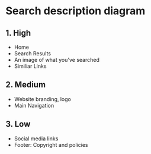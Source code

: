 # Search description diagram

## 1. High

- Home
- Search Results
- An image of what you've searched 
- Similiar Links

## 2. Medium

- Website branding, logo
- Main Navigation

## 3. Low

- Social media links
- Footer: Copyright and policies